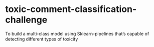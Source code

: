 # toxic-comment-classification-challenge
To build a multi-class model using Sklearn-pipelines that’s capable of detecting different types of toxicity 
